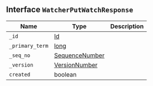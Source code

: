 ## Interface `WatcherPutWatchResponse`

| Name | Type | Description |
| - | - | - |
| `_id` | [Id](./Id.md) | &nbsp; |
| `_primary_term` | [long](./long.md) | &nbsp; |
| `_seq_no` | [SequenceNumber](./SequenceNumber.md) | &nbsp; |
| `_version` | [VersionNumber](./VersionNumber.md) | &nbsp; |
| `created` | boolean | &nbsp; |
